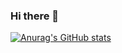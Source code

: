 ### Hi there 👋

[![Anurag's GitHub stats](https://github-readme-stats.vercel.app/apiAndrew-tesler=anuraghazra)](https://github.com/anuraghazra/github-readme-stats)


<!--
**Andrew-tesler/Andrew-tesler** is a ✨ _special_ ✨ repository because its `README.md` (this file) appears on your GitHub profile.

Here are some ideas to get you started:

- 🔭 I’m currently working on ...
- 🌱 I’m currently learning ...
- 👯 I’m looking to collaborate on ...
- 🤔 I’m looking for help with ...
- 💬 Ask me about ...
- 📫 How to reach me: ...
- 😄 Pronouns: ...
- ⚡ Fun fact: ...
-->
